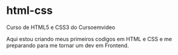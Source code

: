 # html-css
 Curso de HTML5 e CSS3 do Cursoemvideo

Aqui estou criando meus primeiros codigos em HTML e CSS e me preparando para me tornar um dev em Frontend.